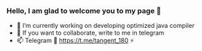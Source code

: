   ### Hello, I am glad to welcome you to my page  👋 
- 🔭 I’m currently working on developing optimized java compiler
- 💬 If you want to collaborate, write to me in telegram 
- 📫  Telegram 🔗 https://t.me/tangent_180 ⚡️ 
